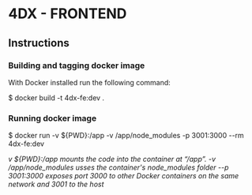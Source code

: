 <h1>4DX - FRONTEND</h1>

<h2>Instructions</h2>
<h3>Building and tagging docker image</h3>
<p>With Docker installed run the following command:<p>
$ docker build -t 4dx-fe:dev .

<h3>Running docker image</h3>
$ docker run -v ${PWD}:/app -v /app/node_modules -p 3001:3000 --rm 4dx-fe:dev

<i>v ${PWD}:/app mounts the code into the container at “/app”.<i>
<i>-v /app/node_modules usses the container's node_modules folder<i>
<i>--p 3001:3000 exposes port 3000 to other Docker containers on the same network and 3001 to the host<i>
